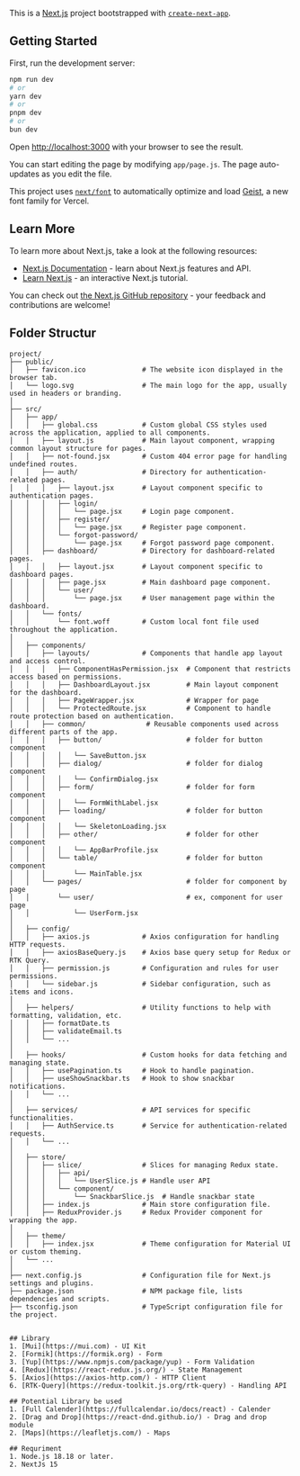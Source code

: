 This is a [Next.js](https://nextjs.org) project bootstrapped with [`create-next-app`](https://nextjs.org/docs/app/api-reference/cli/create-next-app).

## Getting Started

First, run the development server:

```bash
npm run dev
# or
yarn dev
# or
pnpm dev
# or
bun dev
```

Open [http://localhost:3000](http://localhost:3000) with your browser to see the result.

You can start editing the page by modifying `app/page.js`. The page auto-updates as you edit the file.

This project uses [`next/font`](https://nextjs.org/docs/app/building-your-application/optimizing/fonts) to automatically optimize and load [Geist](https://vercel.com/font), a new font family for Vercel.

## Learn More

To learn more about Next.js, take a look at the following resources:

- [Next.js Documentation](https://nextjs.org/docs) - learn about Next.js features and API.
- [Learn Next.js](https://nextjs.org/learn) - an interactive Next.js tutorial.

You can check out [the Next.js GitHub repository](https://github.com/vercel/next.js) - your feedback and contributions are welcome!

## Folder Structur

```plaintext
project/
├── public/
│   ├── favicon.ico              # The website icon displayed in the browser tab.
│   └── logo.svg                 # The main logo for the app, usually used in headers or branding.
│
├── src/
│   ├── app/
│   │   ├── global.css           # Custom global CSS styles used across the application, applied to all components.
│   │   ├── layout.js            # Main layout component, wrapping common layout structure for pages.
│   │   ├── not-found.jsx        # Custom 404 error page for handling undefined routes.
│   │   ├── auth/                # Directory for authentication-related pages.
│   │   │   ├── layout.jsx       # Layout component specific to authentication pages.
│   │   │   ├── login/
│   │   │   │   └── page.jsx     # Login page component.
│   │   │   ├── register/
│   │   │   │   └── page.jsx     # Register page component.
│   │   │   └── forgot-password/
│   │   │       └── page.jsx     # Forgot password page component.
│   │   ├── dashboard/           # Directory for dashboard-related pages.
│   │   │   ├── layout.jsx       # Layout component specific to dashboard pages.
│   │   │   ├── page.jsx         # Main dashboard page component.
│   │   │   └── user/
│   │   │       └── page.jsx     # User management page within the dashboard.
│   │   └── fonts/
│   │       └── font.woff        # Custom local font file used throughout the application.
│
│   ├── components/
│   │   ├── layouts/             # Components that handle app layout and access control.
│   │   │   ├── ComponentHasPermission.jsx  # Component that restricts access based on permissions.
│   │   │   ├── DashboardLayout.jsx         # Main layout component for the dashboard.
│   │   │   ├── PageWrapper.jsx             # Wrapper for page
│   │   │   └── ProtectedRoute.jsx          # Component to handle route protection based on authentication.
│   │   ├── common/               # Reusable components used across different parts of the app.
│   │   │   ├── button/                     # folder for button component
│   │   │   │   └── SaveButton.jsx         
│   │   │   ├── dialog/                     # folder for dialog component
│   │   │   │   └── ConfirmDialog.jsx       
│   │   │   ├── form/                       # folder for form component
│   │   │   │   └── FormWithLabel.jsx      
│   │   │   ├── loading/                    # folder for button component
│   │   │   │   └── SkeletonLoading.jsx     
│   │   │   ├── other/                      # folder for other component
│   │   │   │   └── AppBarProfile.jsx       
│   │   │   └── table/                      # folder for button component
│   │   │       └── MainTable.jsx           
│   │   └── pages/                          # folder for component by page
│   │       └── user/                       # ex, component for user page
│   │           └── UserForm.jsx            
│
│   ├── config/
│   │   ├── axios.js             # Axios configuration for handling HTTP requests.
│   │   ├── axiosBaseQuery.js    # Axios base query setup for Redux or RTK Query.
│   │   ├── permission.js        # Configuration and rules for user permissions.
│   │   └── sidebar.js           # Sidebar configuration, such as items and icons.
│
│   ├── helpers/                 # Utility functions to help with formatting, validation, etc.
│   │   ├── formatDate.ts        
│   │   ├── validateEmail.ts     
│   │   └── ...
│
│   ├── hooks/                   # Custom hooks for data fetching and managing state.
│   │   ├── usePagination.ts     # Hook to handle pagination.
│   │   ├── useShowSnackbar.ts   # Hook to show snackbar notifications.
│   │   └── ...
│
│   ├── services/                # API services for specific functionalities.
│   │   ├── AuthService.ts       # Service for authentication-related requests.
│   │   └── ...
│
│   ├── store/
│   │   ├── slice/               # Slices for managing Redux state.
│   │   │   ├── api/
│   │   │   │   └── UserSlice.js # Handle user API
│   │   │   └── component/
│   │   │       └── SnackbarSlice.js  # Handle snackbar state
│   │   ├── index.js             # Main store configuration file.
│   │   ├── ReduxProvider.js     # Redux Provider component for wrapping the app.
│
│   ├── theme/
│   │   ├── index.jsx            # Theme configuration for Material UI or custom theming.
│   └── ...
│
├── next.config.js               # Configuration file for Next.js settings and plugins.
├── package.json                 # NPM package file, lists dependencies and scripts.
├── tsconfig.json                # TypeScript configuration file for the project.


## Library
1. [Mui](https://mui.com) - UI Kit
2. [Formik](https://formik.org) - Form
3. [Yup](https://www.npmjs.com/package/yup) - Form Validation
4. [Redux](https://react-redux.js.org/) - State Management
5. [Axios](https://axios-http.com/) - HTTP Client
6. [RTK-Query](https://redux-toolkit.js.org/rtk-query) - Handling API

## Potential Library be used
1. [Full Calender](https://fullcalendar.io/docs/react) - Calender
2. [Drag and Drop](https://react-dnd.github.io/) - Drag and drop module
2. [Maps](https://leafletjs.com/) - Maps

## Requriment
1. Node.js 18.18 or later.
2. NextJs 15


